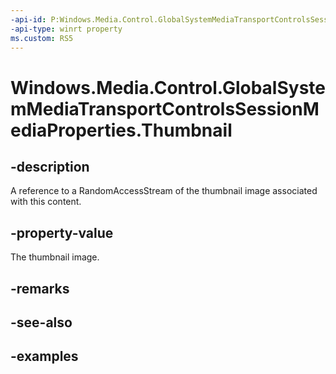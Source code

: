 ```yaml
---
-api-id: P:Windows.Media.Control.GlobalSystemMediaTransportControlsSessionMediaProperties.Thumbnail
-api-type: winrt property
ms.custom: RS5
---
```


<!-- Property syntax.
public IRandomAccessStreamReference Thumbnail { get; }
-->

# Windows.Media.Control.GlobalSystemMediaTransportControlsSessionMediaProperties.Thumbnail

## -description
A reference to a RandomAccessStream of the thumbnail image associated with this content.

## -property-value
The thumbnail image.

## -remarks

## -see-also

## -examples

